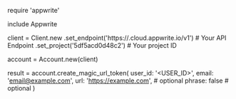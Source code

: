 require 'appwrite'

include Appwrite

client = Client.new
    .set_endpoint('https://<REGION>.cloud.appwrite.io/v1') # Your API Endpoint
    .set_project('5df5acd0d48c2') # Your project ID

account = Account.new(client)

result = account.create_magic_url_token(
    user_id: '<USER_ID>',
    email: 'email@example.com',
    url: 'https://example.com', # optional
    phrase: false # optional
)
